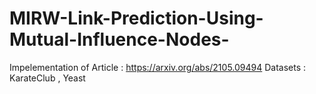# MIRW-Link-Prediction-Using-Mutual-Influence-Nodes-
Impelementation of Article : https://arxiv.org/abs/2105.09494
Datasets : KarateClub , Yeast

